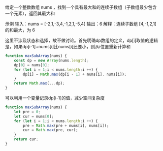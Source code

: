 给定一个整数数组 nums ，找到一个具有最大和的连续子数组（子数组最少包含一个元素），返回其最大和

示例
输入：nums = [-2,1,-3,4,-1,2,1,-5,4]
输出：6
解释：连续子数组 [4,-1,2,1] 的和最大，为 6

这里不涉及状态和选择，故不做讨论。首先明确dp数组的定义，dp[i]取值的逻辑是，如果dp[i-1]+nums[i]比nums[i]还要小，则从i位置重新计算和

```js
function maxSubArray(nums) {
    const dp = new Array(nums.length);
    dp[0] = nums[0];
    for (let i = 1;i < nums.length;i ++) {
        dp[i] = Math.max(dp[i - 1] + nums[i], nums[i]);
    }
    return Math.max(...dp);
}
```

可以利用一个变量记录dp[i-1]的值，减少空间复杂度

```js
function maxSubArray(nums) {
    let pre = 0;
    let cur = nums[0];
    for (let i = 1;i < nums.length;i ++) {
        pre = Math.max(pre + nums[i], nums[i]);
        cur = Math.max(pre, cur);
    }
    return cur;
}
```